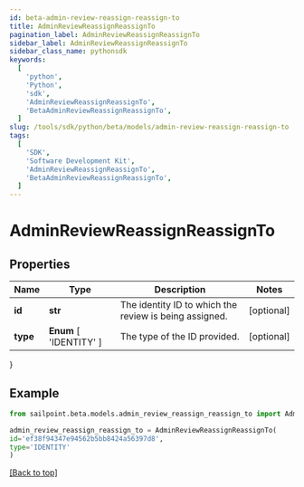 ```yaml
---
id: beta-admin-review-reassign-reassign-to
title: AdminReviewReassignReassignTo
pagination_label: AdminReviewReassignReassignTo
sidebar_label: AdminReviewReassignReassignTo
sidebar_class_name: pythonsdk
keywords:
  [
    'python',
    'Python',
    'sdk',
    'AdminReviewReassignReassignTo',
    'BetaAdminReviewReassignReassignTo',
  ]
slug: /tools/sdk/python/beta/models/admin-review-reassign-reassign-to
tags:
  [
    'SDK',
    'Software Development Kit',
    'AdminReviewReassignReassignTo',
    'BetaAdminReviewReassignReassignTo',
  ]
---
```


# AdminReviewReassignReassignTo

## Properties

| Name | Type | Description | Notes |
| --- | --- | --- | --- |
| **id** | **str** | The identity ID to which the review is being assigned. | [optional] |
| **type** | **Enum** [ 'IDENTITY' ] | The type of the ID provided. | [optional] |

}

## Example

```python
from sailpoint.beta.models.admin_review_reassign_reassign_to import AdminReviewReassignReassignTo

admin_review_reassign_reassign_to = AdminReviewReassignReassignTo(
id='ef38f94347e94562b5bb8424a56397d8',
type='IDENTITY'
)

```

[[Back to top]](#)

